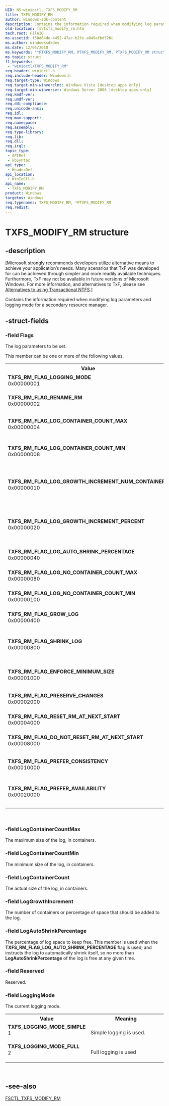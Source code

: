 ```yaml
---
UID: NS:winioctl._TXFS_MODIFY_RM
title: TXFS_MODIFY_RM
author: windows-sdk-content
description: Contains the information required when modifying log parameters and logging mode for a secondary resource manager.
old-location: fs\txfs_modify_rm.htm
tech.root: FileIO
ms.assetid: f50d64de-4452-47ac-b2fe-a049afbd526c
ms.author: windowssdkdev
ms.date: 12/05/2018
ms.keywords: "*PTXFS_MODIFY_RM, PTXFS_MODIFY_RM, PTXFS_MODIFY_RM structure pointer [Files], TXFS_LOGGING_MODE_FULL, TXFS_LOGGING_MODE_SIMPLE, TXFS_MODIFY_RM, TXFS_MODIFY_RM structure [Files], TXFS_RM_FLAG_DO_NOT_RESET_RM_AT_NEXT_START, TXFS_RM_FLAG_ENFORCE_MINIMUM_SIZE, TXFS_RM_FLAG_GROW_LOG, TXFS_RM_FLAG_LOGGING_MODE, TXFS_RM_FLAG_LOG_AUTO_SHRINK_PERCENTAGE, TXFS_RM_FLAG_LOG_CONTAINER_COUNT_MAX, TXFS_RM_FLAG_LOG_CONTAINER_COUNT_MIN, TXFS_RM_FLAG_LOG_GROWTH_INCREMENT_NUM_CONTAINERS, TXFS_RM_FLAG_LOG_GROWTH_INCREMENT_PERCENT, TXFS_RM_FLAG_LOG_NO_CONTAINER_COUNT_MAX, TXFS_RM_FLAG_LOG_NO_CONTAINER_COUNT_MIN, TXFS_RM_FLAG_PREFER_AVAILABILITY, TXFS_RM_FLAG_PREFER_CONSISTENCY, TXFS_RM_FLAG_PRESERVE_CHANGES, TXFS_RM_FLAG_RENAME_RM, TXFS_RM_FLAG_RESET_RM_AT_NEXT_START, TXFS_RM_FLAG_SHRINK_LOG, base.txfs_set_rm_information, fs.txfs_modify_rm, fs.txfs_set_rm_information, winioctl/PTXFS_MODIFY_RM, winioctl/TXFS_MODIFY_RM"
ms.topic: struct
f1_keywords: 
 - "winioctl/TXFS_MODIFY_RM"
req.header: winioctl.h
req.include-header: Windows.h
req.target-type: Windows
req.target-min-winverclnt: Windows Vista [desktop apps only]
req.target-min-winversvr: Windows Server 2008 [desktop apps only]
req.kmdf-ver: 
req.umdf-ver: 
req.ddi-compliance: 
req.unicode-ansi: 
req.idl: 
req.max-support: 
req.namespace: 
req.assembly: 
req.type-library: 
req.lib: 
req.dll: 
req.irql: 
topic_type:
 - APIRef
 - kbSyntax
api_type:
 - HeaderDef
api_location:
 - WinIoCtl.h
api_name:
 - TXFS_MODIFY_RM
product: Windows
targetos: Windows
req.typenames: TXFS_MODIFY_RM, *PTXFS_MODIFY_RM
req.redist: 
---
```


# TXFS_MODIFY_RM structure


## -description


<p class="CCE_Message">[Microsoft strongly recommends developers utilize alternative means to achieve your 
    application’s needs. Many scenarios that TxF was developed for can be achieved through simpler and more readily 
    available techniques. Furthermore, TxF may not be available in future versions of Microsoft Windows. For more 
    information, and alternatives to TxF, please see 
    <a href="https://docs.microsoft.com/windows/desktop/FileIO/deprecation-of-txf">Alternatives to using Transactional NTFS</a>.]

Contains the information required when modifying log parameters and logging mode for a secondary 
   resource manager.


## -struct-fields




### -field Flags

The log parameters to be set.

This member can be one or more of the following values.

<table>
<tr>
<th>Value</th>
<th>Meaning</th>
</tr>
<tr>
<td width="40%"><a id="TXFS_RM_FLAG_LOGGING_MODE"></a><a id="txfs_rm_flag_logging_mode"></a><dl>
<dt><b>TXFS_RM_FLAG_LOGGING_MODE</b></dt>
<dt>0x00000001</dt>
</dl>
</td>
<td width="60%">
If this flag is set, the <b>LoggingMode</b> member of this structure is being used. 
        If the flag is not set, the <b>LoggingMode</b> member is ignored.

</td>
</tr>
<tr>
<td width="40%"><a id="TXFS_RM_FLAG_RENAME_RM"></a><a id="txfs_rm_flag_rename_rm"></a><dl>
<dt><b>TXFS_RM_FLAG_RENAME_RM</b></dt>
<dt>0x00000002</dt>
</dl>
</td>
<td width="60%">
If this flag is set, the RM is instructed to rename itself (creating a new 
        <b>GUID</b>).

</td>
</tr>
<tr>
<td width="40%"><a id="TXFS_RM_FLAG_LOG_CONTAINER_COUNT_MAX"></a><a id="txfs_rm_flag_log_container_count_max"></a><dl>
<dt><b>TXFS_RM_FLAG_LOG_CONTAINER_COUNT_MAX</b></dt>
<dt>0x00000004</dt>
</dl>
</td>
<td width="60%">
If this flag is set, the <b>LogContainerCountMax</b> member is being used. If the 
        flag is not set, the <b>LogContainerCountMax</b> member is ignored. This flag is mutually 
        exclusive with <b>TXFS_RM_FLAG_LOG_NO_CONTAINER_COUNT_MIN</b>.

</td>
</tr>
<tr>
<td width="40%"><a id="TXFS_RM_FLAG_LOG_CONTAINER_COUNT_MIN"></a><a id="txfs_rm_flag_log_container_count_min"></a><dl>
<dt><b>TXFS_RM_FLAG_LOG_CONTAINER_COUNT_MIN</b></dt>
<dt>0x00000008</dt>
</dl>
</td>
<td width="60%">
If this flag is set, the <b>LogContainerCountMin</b> member is being used. If the 
        flag is not set, the <b>LogContainerCountMin</b> member is ignored. This flag is mutually 
        exclusive with <b>TXFS_RM_FLAG_LOG_NO_CONTAINER_COUNT_MAX</b>.

</td>
</tr>
<tr>
<td width="40%"><a id="TXFS_RM_FLAG_LOG_GROWTH_INCREMENT_NUM_CONTAINERS"></a><a id="txfs_rm_flag_log_growth_increment_num_containers"></a><dl>
<dt><b>TXFS_RM_FLAG_LOG_GROWTH_INCREMENT_NUM_CONTAINERS</b></dt>
<dt>0x00000010</dt>
</dl>
</td>
<td width="60%">
If this flag is set, the <b>LogGrowthIncrement</b> member is being used. If the flag 
        is not set, the <b>LogGrowthIncrement</b> member is ignored. This flag indicates that the 
        log should grow by the number of containers specified in the <b>LogGrowthIncrement</b> 
        member. This flag is mutually exclusive with 
        <b>TXFS_RM_FLAG_LOG_GROWTH_INCREMENT_PERCENT</b>.

</td>
</tr>
<tr>
<td width="40%"><a id="TXFS_RM_FLAG_LOG_GROWTH_INCREMENT_PERCENT"></a><a id="txfs_rm_flag_log_growth_increment_percent"></a><dl>
<dt><b>TXFS_RM_FLAG_LOG_GROWTH_INCREMENT_PERCENT</b></dt>
<dt>0x00000020</dt>
</dl>
</td>
<td width="60%">
If this flag is set, the <b>LogGrowthIncrement</b> member is being used. If the flag 
        is not set, the <b>LogGrowthIncrement</b> member is ignored. This flag indicates that the 
        log should grow by the percentage of the log size specified in the 
        <b>LogGrowthIncrement</b> member. This flag is mutually exclusive with 
        <b>TXFS_RM_FLAG_LOG_GROWTH_INCREMENT_NUM_CONTAINERS</b>.

</td>
</tr>
<tr>
<td width="40%"><a id="TXFS_RM_FLAG_LOG_AUTO_SHRINK_PERCENTAGE"></a><a id="txfs_rm_flag_log_auto_shrink_percentage"></a><dl>
<dt><b>TXFS_RM_FLAG_LOG_AUTO_SHRINK_PERCENTAGE</b></dt>
<dt>0x00000040</dt>
</dl>
</td>
<td width="60%">
If this flag is set, the <b>LogAutoShrinkPercentage</b> member is being used. If the 
        flag is not set, the <b>LogAutoShrinkPercentage</b> is ignored.

</td>
</tr>
<tr>
<td width="40%"><a id="TXFS_RM_FLAG_LOG_NO_CONTAINER_COUNT_MAX"></a><a id="txfs_rm_flag_log_no_container_count_max"></a><dl>
<dt><b>TXFS_RM_FLAG_LOG_NO_CONTAINER_COUNT_MAX</b></dt>
<dt>0x00000080</dt>
</dl>
</td>
<td width="60%">
If this flag is set, the RM is instructed to allow its log to grow without bounds. This flag is mutually 
        exclusive with <b>TXFS_RM_FLAG_LOG_NO_CONTAINER_COUNT_MIN</b>.

</td>
</tr>
<tr>
<td width="40%"><a id="TXFS_RM_FLAG_LOG_NO_CONTAINER_COUNT_MIN"></a><a id="txfs_rm_flag_log_no_container_count_min"></a><dl>
<dt><b>TXFS_RM_FLAG_LOG_NO_CONTAINER_COUNT_MIN</b></dt>
<dt>0x00000100</dt>
</dl>
</td>
<td width="60%">
If this flag is set, the RM is instructed to allow its log to shrink the log to only two containers. This 
        flag is mutually exclusive with <b>TXFS_RM_FLAG_LOG_NO_CONTAINER_COUNT_MAX</b>.

</td>
</tr>
<tr>
<td width="40%"><a id="TXFS_RM_FLAG_GROW_LOG"></a><a id="txfs_rm_flag_grow_log"></a><dl>
<dt><b>TXFS_RM_FLAG_GROW_LOG</b></dt>
<dt>0x00000400</dt>
</dl>
</td>
<td width="60%">
If this flag is set, the log is instructed to immediately increase its size to the size specified in 
        <b>LogContainerCount</b>. If the flag is not set, the 
        <b>LogContainerCount</b> is ignored.

</td>
</tr>
<tr>
<td width="40%"><a id="TXFS_RM_FLAG_SHRINK_LOG"></a><a id="txfs_rm_flag_shrink_log"></a><dl>
<dt><b>TXFS_RM_FLAG_SHRINK_LOG</b></dt>
<dt>0x00000800</dt>
</dl>
</td>
<td width="60%">
If this flag is set, the log is instructed to immediately decrease its size to the size specified in 
        <b>LogContainerCount</b>. If this flag and 
        <b>TXFS_RM_FLAG_ENFORCE_MINIMUM_SIZE</b> are set, the log is instructed to shrink to its 
        minimum allowable size, and <b>LogContainerCount</b> is ignored.

</td>
</tr>
<tr>
<td width="40%"><a id="TXFS_RM_FLAG_ENFORCE_MINIMUM_SIZE"></a><a id="txfs_rm_flag_enforce_minimum_size"></a><dl>
<dt><b>TXFS_RM_FLAG_ENFORCE_MINIMUM_SIZE</b></dt>
<dt>0x00001000</dt>
</dl>
</td>
<td width="60%">
If this flag and <b>TXFS_RM_FLAG_SHRINK_LOG</b> are set, the log is instructed to 
        shrink to its minimum allowable size, and <b>LogContainerCount</b> is ignored. If this 
        flag is set, the <b>TXFS_RM_FLAG_SHRINK_LOG</b> must be set.

</td>
</tr>
<tr>
<td width="40%"><a id="TXFS_RM_FLAG_PRESERVE_CHANGES"></a><a id="txfs_rm_flag_preserve_changes"></a><dl>
<dt><b>TXFS_RM_FLAG_PRESERVE_CHANGES</b></dt>
<dt>0x00002000</dt>
</dl>
</td>
<td width="60%">
If this flag is set, the log is instructed to preserve the changes on disk. If this flag is not set, any 
        changes made are temporary (that is, until the RM is shut down and restarted).

</td>
</tr>
<tr>
<td width="40%"><a id="TXFS_RM_FLAG_RESET_RM_AT_NEXT_START"></a><a id="txfs_rm_flag_reset_rm_at_next_start"></a><dl>
<dt><b>TXFS_RM_FLAG_RESET_RM_AT_NEXT_START</b></dt>
<dt>0x00004000</dt>
</dl>
</td>
<td width="60%">
This flag is only valid for default RMs, not secondary RMs. If this flag is set, the RM is instructed to 
        reset itself the next time it is started. The log and the associated metadata are deleted.

</td>
</tr>
<tr>
<td width="40%"><a id="TXFS_RM_FLAG_DO_NOT_RESET_RM_AT_NEXT_START"></a><a id="txfs_rm_flag_do_not_reset_rm_at_next_start"></a><dl>
<dt><b>TXFS_RM_FLAG_DO_NOT_RESET_RM_AT_NEXT_START</b></dt>
<dt>0x00008000</dt>
</dl>
</td>
<td width="60%">
This flag is only valid for default RMs, not secondary RMs. If this flag is set, a previous call to 
        <a href="https://docs.microsoft.com/windows/desktop/api/winioctl/ni-winioctl-fsctl_txfs_modify_rm">FSCTL_TXFS_MODIFY_RM</a> is canceled with 
        the <b>TXFS_RM_FLAG_RESET_RM_AT_NEXT_START</b> flag set.

</td>
</tr>
<tr>
<td width="40%"><a id="TXFS_RM_FLAG_PREFER_CONSISTENCY"></a><a id="txfs_rm_flag_prefer_consistency"></a><dl>
<dt><b>TXFS_RM_FLAG_PREFER_CONSISTENCY</b></dt>
<dt>0x00010000</dt>
</dl>
</td>
<td width="60%">
Indicates that the RM is to prefer transaction 
        <a href="/windows/win32/fileio/glossary">consistency</a> over system 
        <a href="/windows/win32/fileio/glossary">availability</a>. This flag is mutually exclusive with 
        <b>TXFS_RM_FLAG_PREFER_AVAILABILITY</b> and is not supported by the default RM on the 
        system volume.

</td>
</tr>
<tr>
<td width="40%"><a id="TXFS_RM_FLAG_PREFER_AVAILABILITY"></a><a id="txfs_rm_flag_prefer_availability"></a><dl>
<dt><b>TXFS_RM_FLAG_PREFER_AVAILABILITY</b></dt>
<dt>0x00020000</dt>
</dl>
</td>
<td width="60%">
Indicates that the RM is to prefer system 
        <a href="/windows/win32/fileio/glossary">availability</a> over transaction 
        <a href="/windows/win32/fileio/glossary">consistency</a>. This flag is mutually exclusive with 
        <b>TXFS_RM_FLAG_PREFER_CONSISTENCY</b> and is forced by the default RM on the system 
        volume.

</td>
</tr>
</table>
 


### -field LogContainerCountMax

The maximum size of the log, in containers.


### -field LogContainerCountMin

The minimum size of the log, in containers.


### -field LogContainerCount

The actual size of the log, in containers.


### -field LogGrowthIncrement

The number of containers or percentage of space that should be added to the log.


### -field LogAutoShrinkPercentage

The percentage of log space to keep free. This member is used when the 
      <b>TXFS_RM_FLAG_LOG_AUTO_SHRINK_PERCENTAGE</b> flag is used, and instructs the log to 
      automatically shrink itself, so no more than <b>LogAutoShrinkPercentage</b> of the log is 
      free at any given time.


### -field Reserved

Reserved.


### -field LoggingMode

The current logging mode.

<table>
<tr>
<th>Value</th>
<th>Meaning</th>
</tr>
<tr>
<td width="40%"><a id="TXFS_LOGGING_MODE_SIMPLE"></a><a id="txfs_logging_mode_simple"></a><dl>
<dt><b><b>TXFS_LOGGING_MODE_SIMPLE</b></b></dt>
<dt>1</dt>
</dl>
</td>
<td width="60%">
Simple logging is used.

</td>
</tr>
<tr>
<td width="40%"><a id="TXFS_LOGGING_MODE_FULL"></a><a id="txfs_logging_mode_full"></a><dl>
<dt><b><b>TXFS_LOGGING_MODE_FULL</b></b></dt>
<dt>2</dt>
</dl>
</td>
<td width="60%">
Full logging is used

</td>
</tr>
</table>
 


## -see-also




<a href="https://docs.microsoft.com/windows/desktop/api/winioctl/ni-winioctl-fsctl_txfs_modify_rm">FSCTL_TXFS_MODIFY_RM</a>
 

 

